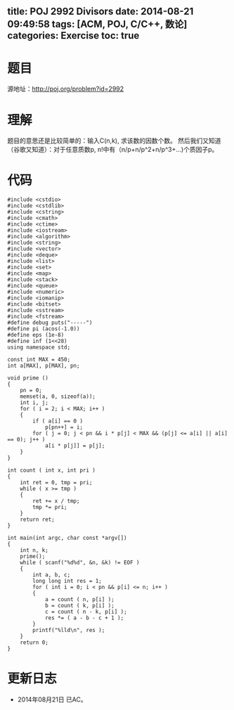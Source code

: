 title: POJ 2992 Divisors
date: 2014-08-21 09:49:58
tags: [ACM, POJ, C/C++, 数论]
categories: Exercise
toc: true
---
# 题目
源地址：http://poj.org/problem?id=2992

# 理解
题目的意思还是比较简单的：输入C(n,k), 求该数的因数个数。
然后我们又知道（谷歌又知道）：对于任意质数p, n!中有（n/p+n/p^2+n/p^3+...)个质因子p。

<!-- more -->

# 代码
```
#include <cstdio>
#include <cstdlib>
#include <cstring>
#include <cmath>
#include <ctime>
#include <iostream>
#include <algorithm>
#include <string>
#include <vector>
#include <deque>
#include <list>
#include <set>
#include <map>
#include <stack>
#include <queue>
#include <numeric>
#include <iomanip>
#include <bitset>
#include <sstream>
#include <fstream>
#define debug puts("-----")
#define pi (acos(-1.0))
#define eps (1e-8)
#define inf (1<<28)
using namespace std;

const int MAX = 450;
int a[MAX], p[MAX], pn;

void prime ()
{
    pn = 0;
    memset(a, 0, sizeof(a));
    int i, j;
    for ( i = 2; i < MAX; i++ )
    {
        if ( a[i] == 0 )
            p[pn++] = i;
        for ( j = 0; j < pn && i * p[j] < MAX && (p[j] <= a[i] || a[i] == 0); j++ )
            a[i * p[j]] = p[j];
    }
}

int count ( int x, int pri )
{
    int ret = 0, tmp = pri;
    while ( x >= tmp )
    {
        ret += x / tmp;
        tmp *= pri;
    }
    return ret;
}

int main(int argc, char const *argv[])
{
    int n, k;
    prime();
    while ( scanf("%d%d", &n, &k) != EOF )
    {
        int a, b, c;
        long long int res = 1;
        for ( int i = 0; i < pn && p[i] <= n; i++ )
        {
            a = count ( n, p[i] );
            b = count ( k, p[i] );
            c = count ( n - k, p[i] );
            res *= ( a - b - c + 1 );
        }
        printf("%lld\n", res );
    }
    return 0;
}
```

# 更新日志
- 2014年08月21日 已AC。
